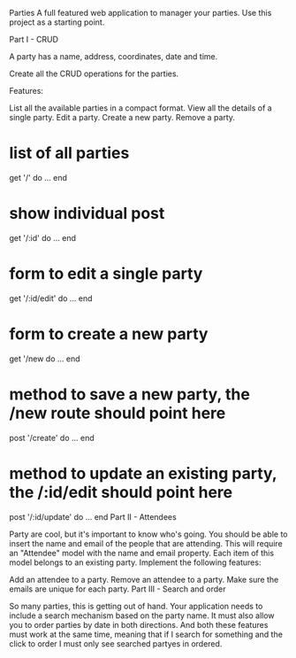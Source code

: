 Parties
A full featured web application to manager your parties. Use this project as a starting point.

Part I - CRUD

A party has a name, address, coordinates, date and time.

Create all the CRUD operations for the parties.

Features:

List all the available parties in a compact format.
View all the details of a single party.
Edit a party.
Create a new party.
Remove a party.
# list of all parties
get '/' do
  ...
end

# show individual post
get '/:id' do
  ...
end

# form to edit a single party
get '/:id/edit' do
  ...
end

# form to create a new party
get '/new do
  ...
end

# method to save a new party, the /new route should point here
post '/create' do
  ...
end

# method to update an existing party, the /:id/edit should point here
post '/:id/update' do
  ...
end
Part II - Attendees

Party are cool, but it's important to know who's going. You should be able to insert the name and email of the people that are attending. This will require an "Attendee" model with the name and email property. Each item of this model belongs to an existing party. Implement the following features:

Add an attendee to a party.
Remove an attendee to a party.
Make sure the emails are unique for each party.
Part III - Search and order

So many parties, this is getting out of hand. Your application needs to include a search mechanism based on the party name. It must also allow you to order parties by date in both directions. And both these features must work at the same time, meaning that if I search for something and the click to order I must only see searched partyes in ordered.
